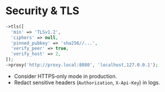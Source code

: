 # Security & TLS

```php
->tls([
  'min' => 'TLSv1.2',
  'ciphers' => null,
  'pinned_pubkey' => 'sha256//...',
  'verify_peer' => true,
  'verify_host' => 2,
]);
->proxy('http://proxy.local:8080', 'localhost,127.0.0.1');
```

- Consider HTTPS‑only mode in production.
- Redact sensitive headers (`Authorization`, `X-Api-Key`) in logs.
